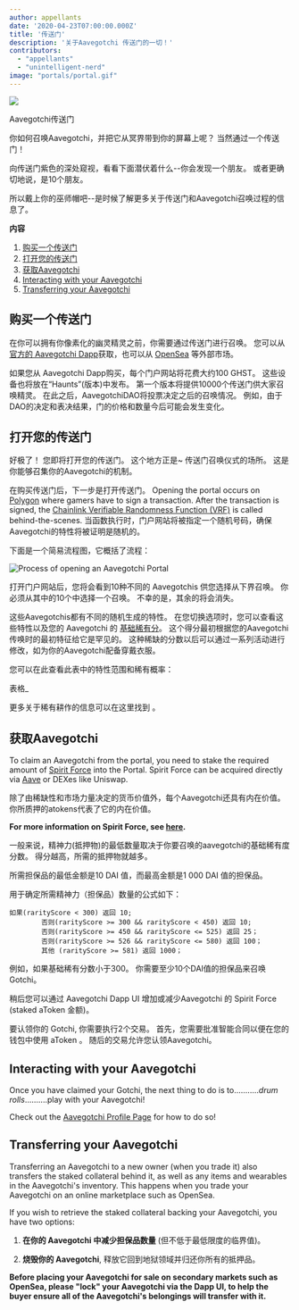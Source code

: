 ```yaml
---
author: appellants
date: '2020-04-23T07:00:00.000Z'
title: '传送门'
description: '关于Aavegotchi 传送门的一切！'
contributors:
  - "appellants"
  - "unintelligent-nerd"
image: "portals/portal.gif"
---
```


<div class="headerImageContainer">
<img class="headerImage" src="/portals/portal.gif">
<p class="headerImageText">Aavegotchi传送门</p>
</div>

你如何召唤Aavegotchi，并把它从冥界带到你的屏幕上呢？ 当然通过一个传送门！

向传送门紫色的深处窥视，看看下面潜伏着什么--你会发现一个朋友。 或者更确切地说，是10个朋友。

所以戴上你的巫师帽吧--是时候了解更多关于传送门和Aavegotchi召唤过程的信息了。 

<div class="contentsBox">

**内容**

<ol>
<li><a href=#buying-a-portal>购买一个传送门</a></li>
<li><a href=#opening-your-portal>打开您的传送门</a></li>
<li><a href=#claiming-an-aavegotchi>获取Aavegotchi</a></li>
<li><a href=#interacting-with-your-aavegotchi>Interacting with your Aavegotchi</a></li>
<li><a href=#transferring-your-aavegotchi>Transferring your Aavegotchi</a></li>
</ol>

</div>

## 购买一个传送门

在你可以拥有你像素化的幽灵精灵之前，你需要通过传送门进行召唤。 您可以从 [官方的 Aavegotchi Dapp](https://aavegotchi.com/buy-portal)获取，也可以从 [OpenSea](https://opensea.io/) 等外部市场。

如果您从 Aavegotchi Dapp购买，每个门户网站将花费大约100 GHST。 这些设备也将放在“Haunts”(版本)中发布。 第一个版本将提供10000个传送门供大家召唤精灵。 在此之后，AavegotchiDAO将投票决定之后的召唤情况。 例如，由于DAO的决定和表决结果，门的价格和数量今后可能会发生变化。


## 打开您的传送门

好极了！ 您即将打开您的传送门。 这个地方正是~ 传送门召唤仪式的场所。 这是你能够召集你的Aavegotchi的机制。

在购买传送门后，下一步是打开传送门。 Opening the portal occurs on [Polygon](/glossary#polygon) where gamers have to sign a transaction. After the transaction is signed, the [Chainlink Verifiable Randomness Function (VRF)](/glossary#chainlink-vrf) is called behind-the-scenes. 当函数执行时，门户网站将被指定一个随机号码，确保Aavegotchi的特性将被证明是随机的。

下面是一个简易流程图，它概括了流程：

<img class = "bodyImage" src = "/portals/opening-an-aavegotchi-portal.png" alt = "Process of opening an Aavegotchi Portal" />

打开门户网站后，您将会看到10种不同的 Aavegotchis 供您选择从下界召唤。 你必须从其中的10个中选择一个召唤。 不幸的是，其余的将会消失。

这些Aavegotchis都有不同的随机生成的特性。 在您切换选项时，您可以查看这些特性以及您的 Aavegotchi 的 [基础稀有分](/rarity-farming#base-rarity-score)。 这个得分最初根据您的Aavegotchi传唤时的最初特征给它是罕见的。 这种稀缺的分数以后可以通过一系列活动进行修改，如为你的Aavegotchi配备穿戴衣服。

您可以在此查看此表中的特性范围和稀有概率：

表格_


更多关于稀有耕作的信息可以在这里找到 [](/rarity-farming)。


## 获取Aavegotchi

To claim an Aavegotchi from the portal, you need to stake the required amount of [Spirit Force](/spirit-force) into the Portal. Spirit Force can be acquired directly via [Aave](https://aave.com/) or DEXes like Uniswap.

除了由稀缺性和市场力量决定的货币价值外，每个Aavegotchi还具有内在价值。 你所质押的atokens代表了它的内在价值。

**For more information on Spirit Force, see [here](/spirit-force).**

一般来说，精神力(抵押物)的最低数量取决于你要召唤的aavegotchi的基础稀有度分数。 得分越高，所需的抵押物就越多。

所需担保品的最低金额是10 DAI 值，而最高金额是1 000 DAI 值的担保品。

用于确定所需精神力（担保品）数量的公式如下：

```
如果(rarityScore < 300) 返回 10;
        否则(rarityScore >= 300 && rarityScore < 450) 返回 10;
        否则(rarityScore >= 450 && rarityScore <= 525) 返回 25；
        否则(rarityScore >= 526 && rarityScore <= 580) 返回 100；
        其他 (rarityScore >= 581) 返回 1000；
```

例如，如果基础稀有分数小于300。 你需要至少10个DAI值的担保品来召唤Gotchi。

稍后您可以通过 Aavegotchi Dapp UI 增加或减少Aavegotchi 的 Spirit Force (staked aToken 金额)。

要认领你的 Gotchi, 你需要执行2个交易。 首先，您需要批准智能合同以便在您的钱包中使用 aToken 。 随后的交易允许您认领Aavegotchi。

## Interacting with your Aavegotchi

Once you have claimed your Gotchi, the next thing to do is to...........*drum rolls*..........play with your Aavegotchi!

Check out the [Aavegotchi Profile Page](/aavegotchi-profile) for how to do so!

## Transferring your Aavegotchi

Transferring an Aavegotchi to a new owner (when you trade it) also transfers the staked collateral behind it, as well as any items and wearables in the Aavegotchi's inventory. This happens when you trade your Aavegotchi on an online marketplace such as OpenSea.

If you wish to retrieve the staked collateral backing your Aavegotchi, you have two options:

1. **在你的 Aavegotchi 中减少担保品数量** (但不低于最低限度的临界值)。

2. **烧毁你的 Aavegotchi**, 释放它回到地狱领域并归还你所有的抵押品。

**Before placing your Aavegotchi for sale on secondary markets such as OpenSea, please "lock" your Aavegotchi via the Dapp UI, to help the buyer ensure all of the Aavegotchi's belongings will transfer with it.**